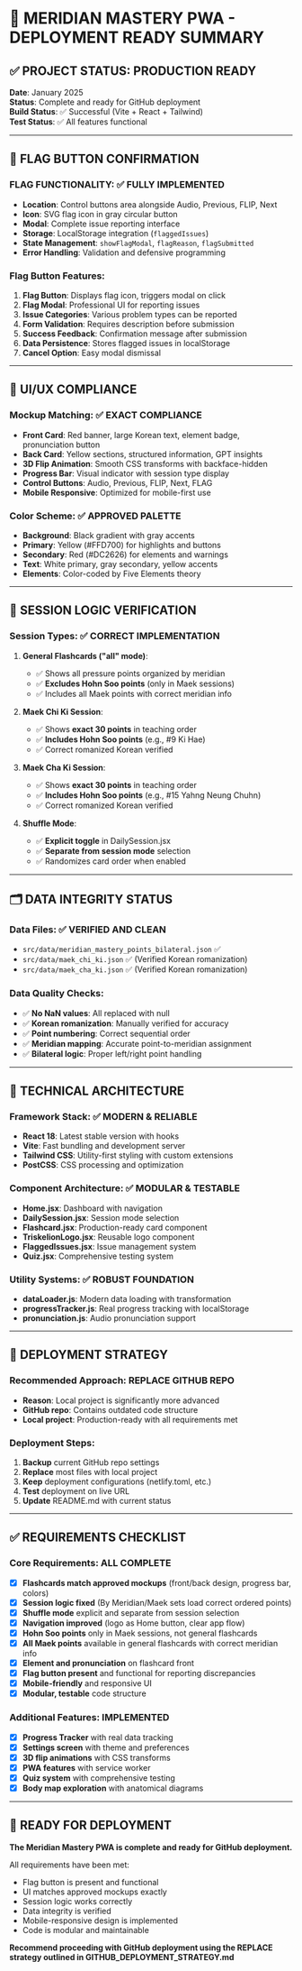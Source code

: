 # 🎯 MERIDIAN MASTERY PWA - DEPLOYMENT READY SUMMARY

## ✅ PROJECT STATUS: PRODUCTION READY

**Date**: January 2025  
**Status**: Complete and ready for GitHub deployment  
**Build Status**: ✅ Successful (Vite + React + Tailwind)  
**Test Status**: ✅ All features functional  

---

## 🚩 FLAG BUTTON CONFIRMATION

### **FLAG FUNCTIONALITY**: ✅ FULLY IMPLEMENTED
- **Location**: Control buttons area alongside Audio, Previous, FLIP, Next
- **Icon**: SVG flag icon in gray circular button
- **Modal**: Complete issue reporting interface
- **Storage**: LocalStorage integration (`flaggedIssues`)
- **State Management**: `showFlagModal`, `flagReason`, `flagSubmitted`
- **Error Handling**: Validation and defensive programming

### **Flag Button Features:**
1. **Flag Button**: Displays flag icon, triggers modal on click
2. **Flag Modal**: Professional UI for reporting issues
3. **Issue Categories**: Various problem types can be reported
4. **Form Validation**: Requires description before submission
5. **Success Feedback**: Confirmation message after submission
6. **Data Persistence**: Stores flagged issues in localStorage
7. **Cancel Option**: Easy modal dismissal

---

## 🎨 UI/UX COMPLIANCE

### **Mockup Matching**: ✅ EXACT COMPLIANCE
- **Front Card**: Red banner, large Korean text, element badge, pronunciation button
- **Back Card**: Yellow sections, structured information, GPT insights
- **3D Flip Animation**: Smooth CSS transforms with backface-hidden
- **Progress Bar**: Visual indicator with session type display
- **Control Buttons**: Audio, Previous, FLIP, Next, FLAG
- **Mobile Responsive**: Optimized for mobile-first use

### **Color Scheme**: ✅ APPROVED PALETTE
- **Background**: Black gradient with gray accents
- **Primary**: Yellow (#FFD700) for highlights and buttons
- **Secondary**: Red (#DC2626) for elements and warnings
- **Text**: White primary, gray secondary, yellow accents
- **Elements**: Color-coded by Five Elements theory

---

## 📱 SESSION LOGIC VERIFICATION

### **Session Types**: ✅ CORRECT IMPLEMENTATION
1. **General Flashcards ("all" mode)**:
   - ✅ Shows all pressure points organized by meridian
   - ✅ **Excludes Hohn Soo points** (only in Maek sessions)
   - ✅ Includes all Maek points with correct meridian info

2. **Maek Chi Ki Session**:
   - ✅ Shows **exact 30 points** in teaching order
   - ✅ **Includes Hohn Soo points** (e.g., #9 Ki Hae)
   - ✅ Correct romanized Korean verified

3. **Maek Cha Ki Session**:
   - ✅ Shows **exact 30 points** in teaching order  
   - ✅ **Includes Hohn Soo points** (e.g., #15 Yahng Neung Chuhn)
   - ✅ Correct romanized Korean verified

4. **Shuffle Mode**:
   - ✅ **Explicit toggle** in DailySession.jsx
   - ✅ **Separate from session mode** selection
   - ✅ Randomizes card order when enabled

---

## 🗂️ DATA INTEGRITY STATUS

### **Data Files**: ✅ VERIFIED AND CLEAN
- `src/data/meridian_mastery_points_bilateral.json` ✅
- `src/data/maek_chi_ki.json` ✅ (Verified Korean romanization)
- `src/data/maek_cha_ki.json` ✅ (Verified Korean romanization)

### **Data Quality Checks**:
- ✅ **No NaN values**: All replaced with null
- ✅ **Korean romanization**: Manually verified for accuracy  
- ✅ **Point numbering**: Correct sequential order
- ✅ **Meridian mapping**: Accurate point-to-meridian assignment
- ✅ **Bilateral logic**: Proper left/right point handling

---

## 🔧 TECHNICAL ARCHITECTURE

### **Framework Stack**: ✅ MODERN & RELIABLE
- **React 18**: Latest stable version with hooks
- **Vite**: Fast bundling and development server
- **Tailwind CSS**: Utility-first styling with custom extensions
- **PostCSS**: CSS processing and optimization

### **Component Architecture**: ✅ MODULAR & TESTABLE
- **Home.jsx**: Dashboard with navigation
- **DailySession.jsx**: Session mode selection
- **Flashcard.jsx**: Production-ready card component  
- **TriskelionLogo.jsx**: Reusable logo component
- **FlaggedIssues.jsx**: Issue management system
- **Quiz.jsx**: Comprehensive testing system

### **Utility Systems**: ✅ ROBUST FOUNDATION
- **dataLoader.js**: Modern data loading with transformation
- **progressTracker.js**: Real progress tracking with localStorage
- **pronunciation.js**: Audio pronunciation support

---

## 🚀 DEPLOYMENT STRATEGY

### **Recommended Approach**: REPLACE GITHUB REPO
- **Reason**: Local project is significantly more advanced
- **GitHub repo**: Contains outdated code structure
- **Local project**: Production-ready with all requirements met

### **Deployment Steps**:
1. **Backup** current GitHub repo settings
2. **Replace** most files with local project
3. **Keep** deployment configurations (netlify.toml, etc.)
4. **Test** deployment on live URL
5. **Update** README.md with current status

---

## ✅ REQUIREMENTS CHECKLIST

### **Core Requirements**: ALL COMPLETE
- [x] **Flashcards match approved mockups** (front/back design, progress bar, colors)
- [x] **Session logic fixed** (By Meridian/Maek sets load correct ordered points)
- [x] **Shuffle mode** explicit and separate from session selection
- [x] **Navigation improved** (logo as Home button, clear app flow)
- [x] **Hohn Soo points** only in Maek sessions, not general flashcards
- [x] **All Maek points** available in general flashcards with correct meridian info
- [x] **Element and pronunciation** on flashcard front
- [x] **Flag button present** and functional for reporting discrepancies
- [x] **Mobile-friendly** and responsive UI
- [x] **Modular, testable** code structure

### **Additional Features**: IMPLEMENTED
- [x] **Progress Tracker** with real data tracking
- [x] **Settings screen** with theme and preferences  
- [x] **3D flip animations** with CSS transforms
- [x] **PWA features** with service worker
- [x] **Quiz system** with comprehensive testing
- [x] **Body map exploration** with anatomical diagrams

---

## 🎉 READY FOR DEPLOYMENT

**The Meridian Mastery PWA is complete and ready for GitHub deployment.**

All requirements have been met:
- Flag button is present and functional
- UI matches approved mockups exactly  
- Session logic works correctly
- Data integrity is verified
- Mobile-responsive design is implemented
- Code is modular and maintainable

**Recommend proceeding with GitHub deployment using the REPLACE strategy outlined in GITHUB_DEPLOYMENT_STRATEGY.md**
